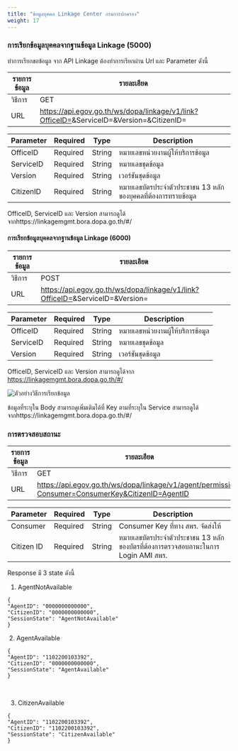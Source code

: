 ```yaml
---
title: "ข้อมูลบุคคล Linkage Center กรมการปกครอง"
weight: 17
---
```


### การเรียกข้อมูลบุคคลจากฐานข้อมูล Linkage (5000)
  
ทำการเรียกขอข้อมูล จาก API Linkage ต้องทําการเรียกผ่าน Url และ Parameter ดังนี้

| รายการข้อมูล | รายละเอียด |
| --- | --- |
| วิธีการ | GET |
| URL | https://api.egov.go.th/ws/dopa/linkage/v1/link?OfficeID=<OfficeID>&ServiceID=<ServiceID>&Version=<Version>&CitizenID=<CitizenID> |
 
| Parameter | Required | Type | Description |
| --- | --- | -- | -- |
| OfficeID | Required | String | หมายเลขหน่วยงานผู้ให้บริการข้อมูล |
| ServiceID | Required | String | หมายเลขชุดข้อมูล |
| Version | Required | String | เวอร์ชันชุดข้อมูล |
| CitizenID | Required | String | หมายเลขบัตรประจําตัวประชาชน 13 หลัก ของบุคคลที่ต้องการทราบข้อมูล |

OfficeID, ServiceID และ Version สามารถดูได้จากhttps://linkagemgmt.bora.dopa.go.th/#/

#### การเรียกข้อมูลบุคคลจากฐานข้อมูล Linkage (6000)

| รายการข้อมูล | รายละเอียด |
| --- | --- |
| วิธีการ | POST |
| URL | https://api.egov.go.th/ws/dopa/linkage/v1/link?OfficeID=<OfficeID>&ServiceID=<ServiceID>&Version=<Version> | 

| Parameter | Required | Type | Description |
| --- | --- | -- | -- |
| OfficeID | Required | String | หมายเลขหน่วยงานผู้ให้บริการข้อมูล |
| ServiceID | Required | String | หมายเลขชุดข้อมูล |
| Version | Required | String | เวอร์ชันชุดข้อมูล |

OfficeID, ServiceID และ Version สามารถดูได้จาก https://linkagemgmt.bora.dopa.go.th/#/

![ตัวอย่างวิธีการเรียกข้อมูล](@assets/images/gdx/api-linkage.png)

ข้อมูลที่ระบุใน Body สามารถดูเพิ่มเติมได้ที่ Key ตามที่ระบุใน Service สามารถดูได้จากhttps://linkagemgmt.bora.dopa.go.th/#/

### การตรวจสอบสถานะ
  
| รายการข้อมูล | รายละเอียด |
| --- | --- |
| วิธีการ | GET |
| URL | https://api.egov.go.th/ws/dopa/linkage/v1/agent/permission?Consumer=ConsumerKey&CitizenID=AgentID |

| Parameter | Required | Type | Description |
| -- | -- | -- | -- |
| Consumer | Required | String | Consumer Key  ที่ทาง สพร. จัดส่งให้ |
| Citizen ID | Required | String | หมายเลขบัตรประจําตัวประชาชน 13 หลัก ของบัตรที่ต้องการตรวจสอบถานะในการ Login AMI สพร. |

Response  มี 3 state ดังนี้

1. AgentNotAvailable

```
{
"AgentID": "0000000000000",
"CitizenID": "0000000000000",
"SessionState": "AgentNotAvailable"
}
```
​
2. AgentAvailable

```
{
"AgentID": "1102200103392",
"CitizenID": "0000000000000",
"SessionState": "AgentAvailable"
}
```
​

3. CitizenAvailable

```
{
"AgentID": "1102200103392",
"CitizenID": "1102200103392",
"SessionState": "CitizenAvailable"
}
```
​